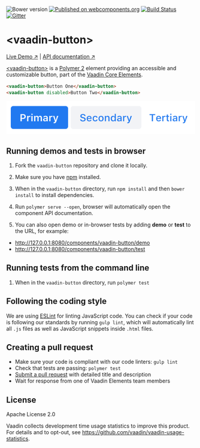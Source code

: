 ![Bower version](https://img.shields.io/bower/v/vaadin-button.svg)
[![Published on webcomponents.org](https://img.shields.io/badge/webcomponents.org-published-blue.svg)](https://www.webcomponents.org/element/vaadin/vaadin-button)
[![Build Status](https://travis-ci.org/vaadin/vaadin-button.svg?branch=master)](https://travis-ci.org/vaadin/vaadin-button)
[![Gitter](https://badges.gitter.im/Join%20Chat.svg)](https://gitter.im/vaadin/vaadin-core-elements?utm_source=badge&utm_medium=badge&utm_campaign=pr-badge)

# &lt;vaadin-button&gt;

[Live Demo ↗](https://vaadin.com/elements/vaadin-button/html-examples/)
|
[API documentation ↗](https://vaadin.com/elements/vaadin-button/html-api/)

[&lt;vaadin-button&gt;](https://vaadin.com/elements/vaadin-button) is a [Polymer 2](http://polymer-project.org) element providing an accessible and customizable button, part of the [Vaadin Core Elements](https://vaadin.com/elements).

<!--
```
<custom-element-demo>
  <template>
    <script src="../webcomponentsjs/webcomponents-lite.js"></script>
    <link rel="import" href="vaadin-button.html">
    <next-code-block></next-code-block>
  </template>
</custom-element-demo>
```
-->
```html
<vaadin-button>Button One</vaadin-button>
<vaadin-button disabled>Button Two</vaadin-button>
```

[<img src="https://raw.githubusercontent.com/vaadin/vaadin-button/master/screenshot.png" alt="Screenshot of vaadin-button, using the default Valo theme">](https://vaadin.com/elements/-/element/vaadin-button)

## Running demos and tests in browser

1. Fork the `vaadin-button` repository and clone it locally.

1. Make sure you have [npm](https://www.npmjs.com/) installed.

1. When in the `vaadin-button` directory, run `npm install` and then `bower install` to install dependencies.

1. Run `polymer serve --open`, browser will automatically open the component API documentation.

1. You can also open demo or in-browser tests by adding **demo** or **test** to the URL, for example:

  - http://127.0.0.1:8080/components/vaadin-button/demo
  - http://127.0.0.1:8080/components/vaadin-button/test


## Running tests from the command line

1. When in the `vaadin-button` directory, run `polymer test`


## Following the coding style

We are using [ESLint](http://eslint.org/) for linting JavaScript code. You can check if your code is following our standards by running `gulp lint`, which will automatically lint all `.js` files as well as JavaScript snippets inside `.html` files.


## Creating a pull request

  - Make sure your code is compliant with our code linters: `gulp lint`
  - Check that tests are passing: `polymer test`
  - [Submit a pull request](https://www.digitalocean.com/community/tutorials/how-to-create-a-pull-request-on-github) with detailed title and description
  - Wait for response from one of Vaadin Elements team members


## License

Apache License 2.0

Vaadin collects development time usage statistics to improve this product. For details and to opt-out, see https://github.com/vaadin/vaadin-usage-statistics.
